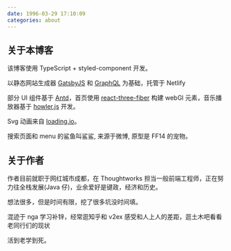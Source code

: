 ```yaml
---
date: 1996-03-29 17:10:09
categories: about
---
```


## 关于本博客

该博客使用 TypeScript + styled-component 开发。

以静态网站生成器 [GatsbyJS](https://gatsbyjs.org/) 和 [GraphQL](https://graphql.org/) 为基础，托管于 Netlify

部分 UI 组件基于 [Antd](https://ant.design/index-cn)，首页使用 [react-three-fiber](https://github.com/react-spring/react-three-fiber) 构建 webGl 元素，音乐播放器基于 [howler.js](https://howlerjs.com/) 开发。

Svg 动画来自 [loading.io](https://loading.io/)。

搜索页面和 menu 的鲨鱼叫鲨鲨, 来源于微博, 原型是 FF14 的宠物。

## 关于作者

作者目前就职于网红城市成都，在 Thoughtworks 担当一般前端工程师，正在努力往全栈发展(Java 仔)，业余爱好是键政，经济和历史。

想法很多，但是时间有限，挖了很多坑没时间填。

混迹于 nga 学习补锌，经常逛知乎和 v2ex 感受和人上人的差距，逛土木吧看看老同行们的现状

活到老学到死。
